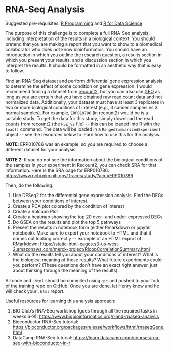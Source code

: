 # RNA-Seq Analysis

Suggested pre-requisites: [R Programming](https://github.com/Bioinformatics-Research-Network/training-requirements/tree/main/R%20Programming) and [R for Data Science](https://github.com/Bioinformatics-Research-Network/training-requirements/tree/main/R%20for%20Data%20Science)

The purpose of this challenge is to complete a full RNA-Seq analysis, including interpretation of the results in a biological context. You should pretend that you are making a report that you want to show to a biomedical collaborator who does not know bioinformatics. You should have an introduction in which you outline the research question, a results section in which you present your results, and a discussion section in which you interpret the results. It should be formatted in an aesthetic way that is easy to follow. 

Find an RNA-Seq dataset and perform differential gene expression analysis to determine the effect of some condition on gene expression. I would recommend finding a dataset from [recount2](https://jhubiostatistics.shinyapps.io/recount/), but you can also use [GEO](https://www.ncbi.nlm.nih.gov/geo/) as long as you are certain that you have obtained raw read count data and not normalized data. Additionally, your dataset must have at least 3 replicates in two or more biological conditions of interest (e.g., 3 cancer samples vs 3 normal samples). For example, `ERP010786` (in recount2) would be is a suitable study. To get the data for this study, simply download the read counts from recount2 (the `RSE_v2` file) -- this can be loaded into R with the `load()` command. The data will be loaded in a `RangedSummarizedExperiment` object -- see the resources below to learn how to use this for the analysis. 

**NOTE**: ERP010786 was an example, so you are required to choose a different dataset for your analysis. 

**NOTE 2**: If you do not see the information about the biological conditions of the samples in your experiment in Recount2, you can check SRA for that information. Here is the SRA page for ERP010786: https://www.ncbi.nlm.nih.gov/Traces/study/?acc=ERP010786

Then, do the following:
1. Use DESeq2 for the differential gene expression analysis. Find the DEGs between your conditions of interest. 
2. Create a PCA plot colored by the condition of interest
3. Create a Volcano Plot
4. Create a heatmap showing the top 20 over- and under-expressed DEGs
5. Do GSEA on the results and plot the top 5 pathways
6. Present the results in notebook form (either Rmarkdown or jupyter notebook). Make sure to export your notebook to HTML and that it comes out looking correctly -- example of an HTML export of RMarkdown: https://static-html-pages.s3-us-west-2.amazonaws.com/merck-project/RloopCorrelationSummary.html
7. What do the results tell you about your conditions of interest? What is the biological meaning of these results? What future experiments could you perform? (These questions don't have an exact right answer, just about thinking through the meaning of the results). 

All code and `.html` should be commited using `git` and pushed to your fork of the training repo on GitHub. Once you are done, let Henry know and he will check your `.html` report. 

Useful resources for learning this analysis approach:
1. BIG Club’s RNA-Seq workshop (goes through all the required tasks in weeks 6-9): https://www.bigbioinformatics.org/r-and-rnaseq-analysis
2. Bioconductor RNA-Seq tutorial: https://bioconductor.org/packages/release/workflows/html/rnaseqGene.html
3. DataCamp RNA-Seq tutorial: https://learn.datacamp.com/courses/rna-seq-with-bioconductor-in-r

